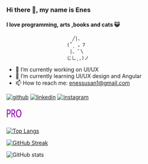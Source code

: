 ### Hi there 👋, my name is **Enes**
#### I love programming, arts ,books and cats 😺

                            ╱|、
                          (˚ˎ 。7  
                           |、˜〵          
                          じしˍ,)ノ

- 🔭 I’m currently working on UI/UX
- 🌱 I’m currently learning UI/UX design and Angular
- 📫 How to reach me: enessusan1@gmail.com 


[<img src='https://cdn.jsdelivr.net/npm/simple-icons@3.0.1/icons/github.svg' alt='github' height='40'>](https://github.com/enessusan00)  [<img src='https://cdn.jsdelivr.net/npm/simple-icons@3.0.1/icons/linkedin.svg' alt='linkedin' height='40'>](https://www.linkedin.com/in/enes-susan/)  [<img src='https://cdn.jsdelivr.net/npm/simple-icons@3.0.1/icons/instagram.svg' alt='instagram' height='40'>](https://www.instagram.com/dev.enes_/)  

<a href='https://github.com/pricing'><img src='https://raw.githubusercontent.com/acervenky/animated-github-badges/master/assets/pro.gif' width='40' height='40'></a> 

[![Top Langs](https://github-readme-stats.vercel.app/api/top-langs/?username=enessusan00)](https://github.com/anuraghazra/github-readme-stats)

[![GitHub Streak](https://streak-stats.demolab.com/?user=enessusan00&theme=yellowdark)](https://git.io/streak-stats)

![GitHub stats](https://github-readme-stats.vercel.app/api?username=enessusan00&show_icons=true)  

